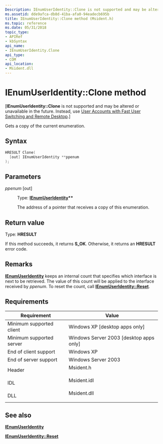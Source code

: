 ```yaml
---
Description: IEnumUserIdentity::Clone is not supported and may be altered or unavailable in the future. Instead, use User Accounts with Fast User Switching and Remote Desktop.
ms.assetid: dde9afca-db8d-41ba-afa0-94eadecb695b
title: IEnumUserIdentity::Clone method (Msident.h)
ms.topic: reference
ms.date: 05/31/2018
topic_type: 
- APIRef
- kbSyntax
api_name: 
- IEnumUserIdentity.Clone
api_type: 
- COM
api_location: 
- Msident.dll
---
```


# IEnumUserIdentity::Clone method

\[**IEnumUserIdentity::Clone** is not supported and may be altered or unavailable in the future. Instead, use [User Accounts with Fast User Switching and Remote Desktop](fastuserswitching.md).\]

Gets a copy of the current enumeration.

## Syntax


```C++
HRESULT Clone(
  [out] IEnumUserIdentity **ppenum
);
```



## Parameters

<dl> <dt>

*ppenum* \[out\]
</dt> <dd>

Type: **[**IEnumUserIdentity**](ienumuseridentity.md)\*\***

The address of a pointer that receives a copy of this enumeration.

</dd> </dl>

## Return value

Type: **HRESULT**

If this method succeeds, it returns **S\_OK**. Otherwise, it returns an **HRESULT** error code.

## Remarks

[**IEnumUserIdentity**](ienumuseridentity.md) keeps an internal count that specifies which interface is next to be retrieved. The value of this count will be applied to the interface received by *ppenum*. To reset the count, call [**IEnumUserIdentity::Reset**](ienumuseridentity-reset.md).

## Requirements



| Requirement | Value |
|-------------------------------------|----------------------------------------------------------------------------------------|
| Minimum supported client<br/> | Windows XP \[desktop apps only\]<br/>                                            |
| Minimum supported server<br/> | Windows Server 2003 \[desktop apps only\]<br/>                                   |
| End of client support<br/>    | Windows XP<br/>                                                                  |
| End of server support<br/>    | Windows Server 2003<br/>                                                         |
| Header<br/>                   | <dl> <dt>Msident.h</dt> </dl>   |
| IDL<br/>                      | <dl> <dt>Msident.idl</dt> </dl> |
| DLL<br/>                      | <dl> <dt>Msident.dll</dt> </dl> |



## See also

<dl> <dt>

[**IEnumUserIdentity**](ienumuseridentity.md)
</dt> <dt>

[**IEnumUserIdentity::Reset**](ienumuseridentity-reset.md)
</dt> </dl>

 

 




